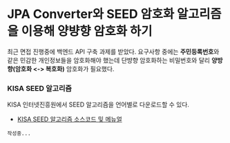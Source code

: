 # JPA Converter와 SEED 암호화 알고리즘을 이용해 양뱡향 암호화 하기

최근 면접 진행중에 백엔드 API 구축 과제를 받았다. 요구사항 중에는 **주민등록번호**와 같은 민감한 개인정보들을 암호화해야 했는데 단뱡향 암호화하는 비밀번호와 달리 **양방향(암호화 <-> 복호화)** 암호화가 필요했다. 

### KISA SEED 알고리즘

KISA 인터넷진흥원에서 SEED 알고리즘을 언어별로 다운로드할 수 있다.

* [KISA SEED 알고리즘 소스코드 및 메뉴얼](https://seed.kisa.or.kr/kisa/Board/17/detailView.do)



`작성중...`
